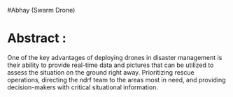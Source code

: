 #Abhay (Swarm Drone)

<h1>Abstract : </h1>
<p class="justify-text">
    One of the key advantages of deploying drones in disaster management is their ability to provide real-time data and pictures that can be utilized to assess the situation on the ground right away. Prioritizing rescue operations,
    directing the ndrf team to the areas most in need, and providing decision-makers with critical situational information.
</p>
